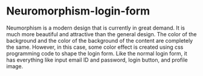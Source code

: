 # Neuromorphism-login-form
Neumorphism is a modern design that is currently in great demand. It is much more beautiful and attractive than the general design. The color of the background and the color of the background of the content are completely the same. However, in this case, some color effect is created using css programming code to shape the login form. Like the normal login form, it has everything like input email ID and password, login button, and profile image.

